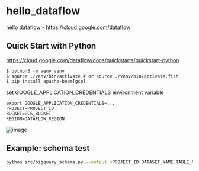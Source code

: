 # hello_dataflow
hello dataflow - https://cloud.google.com/dataflow

## Quick Start with Python

https://cloud.google.com/dataflow/docs/quickstarts/quickstart-python

```
$ python3 -m venv venv
$ source ./venv/bin/activate # or source ./venv/bin/activate.fish
$ pip install apache-beam[gcp]
```

set GOOGLE_APPLICATION_CREDENTIALS environment variable

```
export GOOGLE_APPLICATION_CREDENTIALS=...
PROJECT=PROJECT_ID
BUCKET=GCS_BUCKET
REGION=DATAFLOW_REGION
```

![image](https://user-images.githubusercontent.com/1106556/97177107-4f420180-17d9-11eb-8648-8dfe75a7ee26.png)

## Example: schema test

```sh
python src/bigquery_schema.py --output <PROJECT_ID:DATASET_NAME.TABLE_NAME>
```


